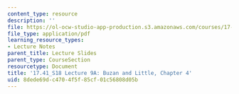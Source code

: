 ```yaml
---
content_type: resource
description: ''
file: https://ol-ocw-studio-app-production.s3.amazonaws.com/courses/17-41-introduction-to-international-relations-spring-2018/8dede69dc4704f5f85cf01c56808d05b_MIT17_41S18_lec9a.pdf
file_type: application/pdf
learning_resource_types:
- Lecture Notes
parent_title: Lecture Slides
parent_type: CourseSection
resourcetype: Document
title: '17.41_S18 Lecture 9A: Buzan and Little, Chapter 4'
uid: 8dede69d-c470-4f5f-85cf-01c56808d05b
---
```

